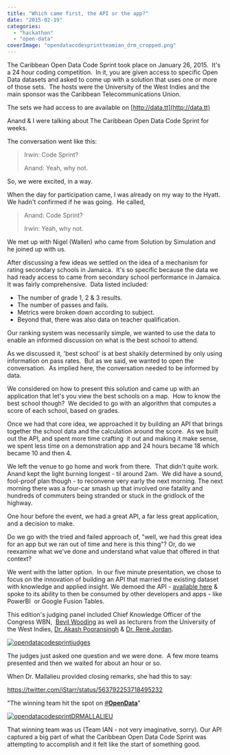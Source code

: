 ```yaml
---
title: "Which came first, the API or the app?"
date: "2015-02-19"
categories: 
  - "hackathon"
  - "open-data"
coverImage: "opendatacodesprintteamian_drm_cropped.png"
---
```


The Caribbean Open Data Code Sprint took place on January 26, 2015.  It's a 24 hour coding competition.  In it, you are given access to specific Open Data datasets and asked to come up with a solution that uses one or more of those sets.  The hosts were the University of the West Indies and the main sponsor was the Caribbean Telecommunications Union.

The sets we had access to are available on [http://data.tt](http://data.tt)

Anand & I were talking about The Caribbean Open Data Code Sprint for weeks.

The conversation went like this:

> Irwin: Code Sprint?
> 
> Anand: Yeah, why not.

So, we were excited, in a way.

When the day for participation came, I was already on my way to the Hyatt. We hadn't confirmed if he was going.  He called,

> Anand: Code Sprint?
> 
> Irwin: Yeah, why not.

We met up with Nigel (Wallen) who came from Solution by Simulation and he joined up with us.

After discussing a few ideas we settled on the idea of a mechanism for rating secondary schools in Jamaica.  It's so specific because the data we had ready access to came from secondary school performance in Jamaica.  It was fairly comprehensive.  Data listed included:

- The number of grade 1, 2 & 3 results.
- The number of passes and fails.
- Metrics were broken down according to subject.
- Beyond that, there was also data on teacher qualification.

Our ranking system was necessarily simple, we wanted to use the data to enable an informed discussion on what is the best school to attend.

As we discussed it, 'best school' is at best shakily determined by only using information on pass rates.  But as we said, we wanted to open the conversation.  As implied here, the conversation needed to be informed by data.

We considered on how to present this solution and came up with an application that let's you view the best schools on a map.  How to know the best school though?  We decided to go with an algorithm that computes a score of each school, based on grades.

Once we had that core idea, we approached it by building an API that brings together the school data and the calculation around the score.  As we built out the API, and spent more time crafting  it out and making it make sense, we spent less time on a demonstration app and 24 hours became 18 which became 10 and then 4.

We left the venue to go home and work from there.  That didn't quite work. Anand kept the light burning longest - til around 2am.  We did have a sound, fool-proof plan though - to reconvene very early the next morning. The next morning there was a four-car smash up that involved one fatality and hundreds of commuters being stranded or stuck in the gridlock of the highway.

One hour before the event, we had a great API, a far less great application, and a decision to make.

Do we go with the tried and failed approach of, "well, we had this great idea for an app but we ran out of time and here is this thing"? Or, do we reexamine what we've done and understand what value that offered in that context?

We went with the latter option.  In our five minute presentation, we chose to focus on the innovation of building an API that married the existing dataset with knowledge and applied insight. We demoed the API - [available here](http://best-school.azurewebsites.net/Help "available here") & spoke to its ability to then be consumed by other developers and apps - like PowerBI  or Google Fusion Tables.

This edition's judging panel included Chief Knowledge Officer of the Congress WBN,  [Bevil Wooding](http://en.wikipedia.org/wiki/Bevil_Wooding "Bevil Wooding") as well as lecturers from the University of the West Indies, [Dr. Akash Pooransingh](http://sta.uwi.edu/eng/electrical/staff/akash_pooransingh.asp "Dr Akash Pooransingh") & [Dr. René Jordan](http://sta.uwi.edu/fst/dcit/rene.jordan.asp "Dr. René Jordan").

[![opendatacodesprintjudges](https://irwinium.files.wordpress.com/2015/02/opendatacodesprintjudges.jpg?w=300)](https://irwinium.files.wordpress.com/2015/02/opendatacodesprintjudges.jpg)

The judges just asked one question and we were done.  A few more teams presented and then we waited for about an hour or so.

When Dr. Mallalieu provided closing remarks, she had this to say:

https://twitter.com/iStarr/status/563792253718495232

"The winning team hit the spot on [#**OpenData**](https://twitter.com/hashtag/OpenData?src=hash)"

[![opendatacodesprintDRMALLALIEU](https://irwinium.files.wordpress.com/2015/02/opendatacodesprintdrmallalieu.jpg?w=300)](https://irwinium.files.wordpress.com/2015/02/opendatacodesprintdrmallalieu.jpg)

That winning team was us (Team IAN - not very imaginative, sorry). Our API captured a big part of what the Caribbean Open Data Code Sprint was attempting to accomplish and it felt like the start of something good.

